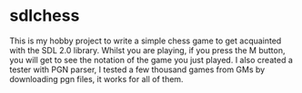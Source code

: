 # sdlchess
This is my hobby project to write a simple chess game to get acquainted with the SDL 2.0 library.
Whilst you are playing, if you press the M button, you will get to see the notation of the game you just played.
I also created a tester with PGN parser, I tested a few thousand games from GMs by downloading pgn files, it works for all of them.
